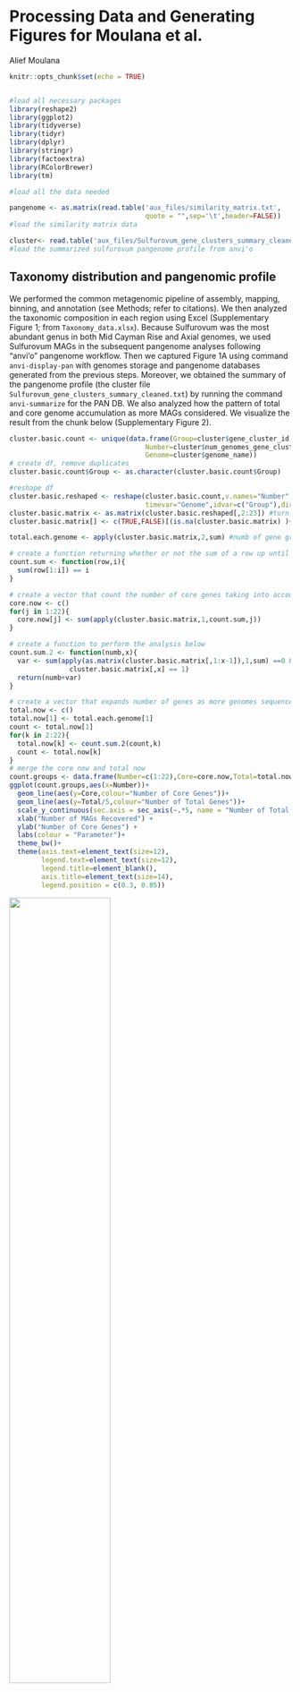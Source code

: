 Processing Data and Generating Figures for Moulana et al.
================
Alief Moulana

``` r
knitr::opts_chunk$set(echo = TRUE)


#load all necessary packages
library(reshape2)
library(ggplot2)
library(tidyverse)
library(tidyr)
library(dplyr)
library(stringr)
library(factoextra)
library(RColorBrewer)
library(tm)

#load all the data needed

pangenome <- as.matrix(read.table('aux_files/similarity_matrix.txt', 
                                  quote = "",sep='\t',header=FALSE)) 
#load the similarity matrix data

cluster<- read.table('aux_files/Sulfurovum_gene_clusters_summary_cleaned.txt',sep='\t',quote="",header=TRUE) 
#load the summarized sulfurovum pangenome profile from anvi'o
```

## Taxonomy distribution and pangenomic profile

We performed the common metagenomic pipeline of assembly, mapping,
binning, and annotation (see Methods; refer to citations). We then
analyzed the taxonomic composition in each region using Excel
(Supplementary Figure 1; from `Taxonomy_data.xlsx`). Because Sulfurovum
was the most abundant genus in both Mid Cayman Rise and Axial genomes,
we used Sulfurovum MAGs in the subsequent pangenome analyses following
“anvi’o” pangenome workflow. Then we captured Figure 1A using command
`anvi-display-pan` with genomes storage and pangenome databases
generated from the previous steps. Moreover, we obtained the summary of
the pangenome profile (the cluster file
`Sulfurovum_gene_clusters_summary_cleaned.txt`) by running the command
`anvi-summarize` for the PAN DB. We also analyzed how the pattern of
total and core genome accumulation as more MAGs considered. We visualize
the result from the chunk below (Supplementary Figure 2).

``` r
cluster.basic.count <- unique(data.frame(Group=cluster$gene_cluster_id,
                                  Number=cluster$num_genomes_gene_cluster_has_hits,
                                  Genome=cluster$genome_name)) 
# create df, remove duplicates
cluster.basic.count$Group <- as.character(cluster.basic.count$Group)

#reshape df
cluster.basic.reshaped <- reshape(cluster.basic.count,v.names="Number",
                                  timevar="Genome",idvar=c("Group"),direction="wide")
cluster.basic.matrix <- as.matrix(cluster.basic.reshaped[,2:23]) #turn into matrix
cluster.basic.matrix[] <- c(TRUE,FALSE)[(is.na(cluster.basic.matrix) )+ 1] #binary

total.each.genome <- apply(cluster.basic.matrix,2,sum) #numb of gene groups per genome

# create a function returning whether or not the sum of a row up until i equals i
count.sum <- function(row,i){
  sum(row[1:i]) == i
}

# create a vector that count the number of core genes taking into account i genomes
core.now <- c()
for(j in 1:22){
  core.now[j] <- sum(apply(cluster.basic.matrix,1,count.sum,j))
}

# create a function to perform the analysis below
count.sum.2 <- function(numb,x){
  var <- sum(apply(as.matrix(cluster.basic.matrix[,1:x-1]),1,sum) ==0 & 
               cluster.basic.matrix[,x] == 1)
  return(numb+var)
}

# create a vector that expands number of genes as more genomes sequenced
total.now <- c()
total.now[1] <- total.each.genome[1]
count <- total.now[1]
for(k in 2:22){
  total.now[k] <- count.sum.2(count,k)
  count <- total.now[k]
}
# merge the core now and total now
count.groups <- data.frame(Number=c(1:22),Core=core.now,Total=total.now)
ggplot(count.groups,aes(x=Number))+
  geom_line(aes(y=Core,colour="Number of Core Genes"))+
  geom_line(aes(y=Total/5,colour="Number of Total Genes"))+
  scale_y_continuous(sec.axis = sec_axis(~.*5, name = "Number of Total Genes"))+
  xlab("Number of MAGs Recovered") +
  ylab("Number of Core Genes") +
  labs(colour = "Parameter")+
  theme_bw()+
  theme(axis.text=element_text(size=12),
        legend.text=element_text(size=12),
        legend.title=element_blank(),
        axis.title=element_text(size=14),
        legend.position = c(0.3, 0.85))
```

<img src="pangenome-selection_files/figure-gfm/pangenome.count-1.png" width="60%" height="60%" />

Moreover, we also analyze the similarity in gene content among MAGs. We
first run `similarity_matrix.py` which takes the cluster file as an
input and produces the file `similarity_matrix.txt`. The program
produces a 22-by-22 matrix, where each entry \(ij\) represents the
proportion of genes in the \(i\)th MAG that is also contained by the
\(j\)th MAG. We then visualize the matrix and find the distance among
the genomes in the following chunk.

\<\<\<\<\<\<\< HEAD

``` r
# create genome names
twenty_two <- as.character(c(1:22))
genome_numbering <- ifelse(nchar(twenty_two) == 1,
                           paste(as.character(0),twenty_two,sep=""),
                           as.character(twenty_two))
genome_names <- paste("Sulfurovum",genome_numbering,sep="_")

# then manipulate the data for the heatmap where each square represents the percentage of genes in genome 1 contained in genome 2
heat_map.data <- data.frame(pangenome)
colnames(heat_map.data) <- genome_names
heat_map.data$genome <- genome_names

# melt the data from a large matrix to pairwise rows
heat_map.data.melt <- melt(heat_map.data, id=c("genome"))
colnames(heat_map.data.melt)<-c("MAG_1", "MAG_2", "Contained")

# cluster the data based on the genome content overlap
a <- hclust(as.dist(1-heat_map.data[, -23]))
a$labels <- genome_numbering
library(factoextra)
dend_plot <- fviz_dend(a)
dend_plot # this gets the dendrogram
```

<img src="pangenome-selection_files/figure-gfm/similarity-figure-1.png" width="60%" height="60%" />

``` r
order <- a$order

# order the MAGs based on the clustering
heat_map.data.melt$MAG_1 <- factor(heat_map.data.melt$MAG_1, levels=ifelse(order < 10, paste0("Sulfurovum_0", order), paste0("Sulfurovum_", order)))
heat_map.data.melt$MAG_2 <- factor(heat_map.data.melt$MAG_2, levels=ifelse(order < 10, paste0("Sulfurovum_0", order), paste0("Sulfurovum_", order)))

# Fig 1B
# plot the heatmap
ggplot(data = heat_map.data.melt, aes(x = MAG_1, y = MAG_2)) +
  geom_tile(aes(fill = Contained))+
  scale_fill_gradientn(colours = c("white", "lightblue", "darkblue"), values = c(0,0.5,1))+
  theme(axis.text.x = element_text(angle = 90, hjust = 1))
```

<img src="pangenome-selection_files/figure-gfm/similarity-figure-2.png" width="60%" height="60%" />

Because our pangenome is created upon metagenomes, we need to be careful
when declaring a gene to be in the core genome. We simulate the
probability that a gene found in \(n\) genomes to be actually a core
genome, exlcluding genes found in 22 genomes.

``` r
# summary file created based on `anvi-summarize` output
summary_data <- read.table('aux_files/sulfurovum_summary.txt',
                           sep='\t',header=TRUE,quote="",na.strings = "",fill = TRUE )

# function that takes in a number i and outputs the probability that a gene is a missing gene in the ith genome
gene.chance<-function(i){
  data.selected <- summary_data[i,] # look at the ith row of data
  mean.complete <- 100*data.selected$number_genes/data.selected$completion # approximate total number of genes
  sd.complete <- -(mean.complete-data.selected$number_genes)/(qnorm(data.selected$redundancy/100)) # approximate standard deviation
  missing.genes <- rnorm(1,mean.complete,sd.complete) # total number of genes supossedly under normal distribution
  return(missing.genes/(10263-data.selected$number_genes)) # probability a gene outside this genome is a missing gene in this genome
}

# run the simulation (pretty long)
collection <- data.frame(MAGs=as.factor(c()),
                         Probability=as.numeric(c()))
N<-100
for (i in 1:21){
  for (j in 1:N){
    sampled <- as.matrix(sample(1:22, i, replace=F)) # sample i genomes without replacement
    missing <- apply(sampled,1,gene.chance) # row by row apply function above
    collection <- rbind(collection,c(22-i,prod(missing))) # ML by calculate the product
  }
}

colnames(collection) = c("MAGs","Probability")
collection$MAGs <- as.factor(collection$MAGs)


# Supplement figure for probability
ggplot(collection,mapping=aes(x=MAGs,y=Probability))+
  scale_y_log10()+
  geom_boxplot()+
  theme_bw()+
  theme(axis.text=element_text(size=12),
        legend.text=element_text(size=12),
        legend.title=element_blank(),
        axis.title=element_text(size=14),
        )+
  labs(x="Number of MAGs",
       y="Probability of Core")+
  geom_hline(yintercept=0.05,color="red")
```

<img src="pangenome-selection_files/figure-gfm/simulation-contained-1.png" width="60%" height="60%" />

## The distinct functions between high- and low-frequency genes

We then analyzed the gene annotations and studied the annotation
distribution across gene frequency. To get the count table for category
count across number of MAGs, which is in the output file
`COG_category.txt`, run `get_functions.py`.

``` r
# data and manipulation
COG <- na.omit(read.table('aux_files/Sulfurovum_function_list.txt',
                          sep='\t',header=TRUE))
COG <- arrange(COG,Category)
Categories <- read.table('aux_files/COG_explanation.txt',sep='\t',header=FALSE)
colnames(COG) <- c('Category',as.character(c(1:22)))
COG_melt <- melt(COG, id=c("Category"))

# some color palette functions
colourCount = length(unique(COG$Category))
getPalette = colorRampPalette(brewer.pal(9, "Set1"))

load("permutation_test.RData") #get the permuation test result
colnames(p.df) <- c(1:22)
p.df$categories <- factor(COG$Category, levels=COG$Category[order])
p.df$explanation <- factor(Categories$V2, levels=Categories$V2[order])
p.df.melt <- melt(p.df, id=c("categories","explanation"))
#p.values significy the frequency such that the observed values are greater than or equal to the simulated values

#get distance matrix between categories
n.categories <- 25
n.genomes <- 22

distance.matrix <- matrix(0,ncol=n.categories,nrow=n.categories)

for(i in 1:n.categories){
  for(j in 1:n.categories){
    current <- 0
    for(k in 1:n.genomes){
      current <- current + (p.matrix[i,k]-p.matrix[j,k])^2
    }
    distance.matrix[i,j]<-current
  }
} #calculate the sum of squared distance in p-values between categories
colnames(distance.matrix) <- COG$Category
rownames(distance.matrix) <- COG$Category
p.cluster <- hclust(as.dist(distance.matrix)) #hierarchical clustering
library(factoextra)
p.dendrogram <- fviz_dend(p.cluster,show_labels = TRUE)
p.dendrogram #get the dendrogram
```

<img src="pangenome-selection_files/figure-gfm/unnamed-chunk-1-1.png" width="60%" height="60%" />

``` r
category.vector <- as.vector(COG$Category) 
explanation.vector <- as.vector(p.df$explanation) #explanation vector
order <- p.cluster$order
p.df.melt$explanation <- factor(p.df$explanation, levels=explanation.vector[order])
COG_melt$Category <- factor(COG_melt$Category, levels=COG_melt$Category[order])

# Fig 2A that shows the trend of COG categories across gene frequency
ggplot(COG_melt,aes(x=variable, y=value, fill=Category))+
  geom_bar( stat="identity", position="fill")+
  xlab("Number of MAGs") +
  ylab("Gene Category Count") +
  scale_fill_manual(values = getPalette(colourCount)) +
  theme_bw()+
  theme(axis.text=element_text(size=12),
        legend.text=element_text(size=12),
        legend.title=element_blank(),
        axis.title=element_text(size=14),
        legend.position = "right")
```

<img src="pangenome-selection_files/figure-gfm/unnamed-chunk-1-2.png" width="60%" height="60%" />

P-value figure as the following.

``` r
# for p_value (Supplement)
ggplot(data = p.df.melt, aes(x = variable, y = categories)) +
  geom_tile(data=subset(p.df.melt,value < 0.001),aes(fill = (value*10000)-20))+
  geom_tile(data=subset(p.df.melt,value > 0.999),aes(fill = ((value-1)*10000)+20))+
  geom_tile(data=subset(p.df.melt,value >= 0.001 & value <= 0.999),aes(fill = (value-0.5)/100))+
  scale_fill_gradient2(limits=c(-20, 20),guide = "colourbar",
                        low = "darkred", mid= "white", high = "darkblue",midpoint=0)+
  xlab("Number of MAGs (Frequency)") +
  guides(fill=guide_legend(title="P(Observed > Expected)"))+
  theme(plot.title = element_text(hjust = -0.4),
        plot.margin = rep(grid::unit(0.75,"in"),4))+
  theme(axis.text.x = element_text(size=12),
        axis.text.y=element_text(size=12),
        legend.text=element_text(size=12),
        legend.position="none",
        axis.title=element_text(size=14),
        title=element_text(size=14),
        axis.title.y=element_blank())
```

<img src="pangenome-selection_files/figure-gfm/unnamed-chunk-2-1.png" width="60%" />

We then analyzed specific categories

``` r
# melting and data manipulation
COG_prop <-  data.frame(prop.table(as.matrix(COG[,-1]), margin = 2))
COG_prop$Group <- COG$Category
COG_prop$Explanation <- Categories$V2
COG_prop$Group <- factor(COG_prop$Group, levels=COG_prop$Group[order])
COG_prop$Explanation <- factor(COG_prop$Explanation,
                               levels=COG_prop$Explanation[order])

COG_prop.melt <- melt(COG_prop,id=c("Group","Explanation"))
COG_prop.melt$variable <- rep(1:22,each=25)

# here we make sure that the color matches the color in Fig 2A
Color_select <- data.frame(Group= levels(COG_prop$Group), 
                          Color= getPalette(colourCount))
concerned.group <- c('J','E','M','P')
concerned.color <- as.vector(Color_select[Color_select$Group %in% concerned.group,]$Color)

# Fig 2B 
ggplot(COG_prop.melt[COG_prop.melt$Group %in% concerned.group,],aes(x=variable,y=value))+
  geom_bar(stat="identity")+
  theme_bw()+
  xlab("Number of MAGs")+
  ylab("Proportion")+
  theme(axis.text=element_text(size=12),
        legend.position="none",
        axis.title=element_text(size=14),
        strip.text = element_text(size=10))+
  facet_wrap(~Explanation,ncol=2)+
  aes(fill=Group)+
  scale_fill_manual(values=concerned.color) 
```

<img src="pangenome-selection_files/figure-gfm/COG-1.png" width="60%" height="60%" />

We then calculated the enrichment of a gene group in one region vs. the
other by assuming binomial distribution for each gene group. First, run
`parse_vent_function.py` to calculate the occurrence of each gene
cluster in either of the vent regions, which then gives an output of
`Sulfurovum_vent_count_per_cluster.txt`. Then, run
`compare_mcr_axial.py 12 8` to find the binomial CDF for gene clusters
found in Axial genomes only for cluster that are found in at least all
but one MAGs of either Axial or MCR, which generates
`Sulfurovum_Axial_enriched_compressed.txt`. We process the data
below.

``` r
enrichment<-na.omit(read.table('aux_files/Sulfurovum_Axial_enriched_compressed.txt',
                               sep='\t',header=TRUE,quote="",na.strings = "")) # load the data

# the jittery plot in Figure 3
ggplot(data = enrichment, mapping = aes(x=Category, y=Enrichment)) +
  geom_boxplot(alpha = 0,na.rm = TRUE) +
  geom_jitter(alpha = 0.3, aes(colour = Category),na.rm=TRUE,size=3)+
  geom_hline(yintercept=0.05, linetype=2, color = "red", size=1)+
  geom_hline(yintercept=0.95, linetype=2, color = "blue", size=1)+
  theme_bw()+
  ylab("Binomial CDF for Proportion in Axial")+
  theme(axis.text=element_text(size=12),
        axis.title=element_text(size=14),
        legend.position = "none")
```

<img src="pangenome-selection_files/figure-gfm/mcr_vs_axial-1.png" width="60%" height="60%" />

``` r
# now only look at the P category to see the difference from others
enrichment.P <- subset(enrichment,Category == 'P') # extract this into Table 1 (for Top 15 with lowest CDF score)
enrichment.Non <- subset(enrichment,Category != 'P')
t.test(enrichment.P$Enrichment,enrichment.Non$Enrichment,alternative="less")
```

    ## 
    ##  Welch Two Sample t-test
    ## 
    ## data:  enrichment.P$Enrichment and enrichment.Non$Enrichment
    ## t = -4.4981, df = 45.083, p-value = 2.388e-05
    ## alternative hypothesis: true difference in means is less than 0
    ## 95 percent confidence interval:
    ##        -Inf -0.1070381
    ## sample estimates:
    ## mean of x mean of y 
    ## 0.2721944 0.4430042

## Signatures of non-neutral evolution in the pangenome

In this section, we first calculated the pN/pS ratios of each gene (not
gene cluster) in the pangenome. To do so, we used
`anvi-script-calculated-pn-ps-ratio` as described in Methods (we ran
`get-variability-profile-scv.py` and `get-pn-ps.sh`). Note that, we did
this step for each sample, so we need to create a summary file for all
samples using `summarize_pn_pn_sulfurovum.py` (have to be run with all
the processed data), giving us
`Sulfurovum_pn_ps_summary.txt`.

``` r
dat<-read.table('aux_files/Sulfurovum_pn_ps_summary.txt',sep='\t',header=TRUE,na.strings="Inf")
dat_counts<-na.omit(dat)
dat_counts<-dat_counts[is.finite(dat_counts$pN_pS),]
dat_counts$num_genomes <- factor(dat_counts$num_genomes)
dat_counts$type <- factor(ifelse(dat_counts$num_genomes == 22, "N=22", ifelse(dat_counts$num_genomes %in% 1:19,"0<N<20",NA))) #arbitrady core and accessory naming

# also look across categories by doing this:
load("dat_category.RData")

# gives Fig 4A
ggplot(data = dat_counts, mapping = aes(x=num_genomes, y=pN_pS)) +
  geom_boxplot(alpha = 0.3,na.rm = TRUE,outlier.size = 1,aes(colour=num_genomes)) +
  #geom_jitter(alpha = 0.3, aes(colour = num_genomes),na.rm=TRUE,size=1)+
  geom_hline(yintercept=1, linetype=2, color = "rosybrown", size=1)+
  xlab("Number of MAGs") +
  ylab("pN/pS") +
  theme_bw()+
  theme(axis.text=element_text(size=12),
        axis.title=element_text(size=14),
        legend.position = "none")
```

<img src="pangenome-selection_files/figure-gfm/pn_ps-1.png" width="60%" height="60%" />

``` r
# we then find the Wilcoxon pairwise p-value for each Number of MAGs, then we also find the mean.
allthe.p <- c()
mean.p <- c()
sd.p <- c()
for(i in 1:22){
  dat_counts$type01 <- ifelse(dat_counts$num_genomes==i,'yes','no')
  mean.p[i] <- mean(dat_counts[dat_counts$num_genomes==i,]$pN_pS)
  sd.p[i] <- sd(dat_counts[dat_counts$num_genomes==i,]$pN_pS)
  wiwi <- wilcox.test(pN_pS ~ type01, data = dat_counts)
  allthe.p[i] <- wiwi$p.value
}
p_value.pN_pS <- data.frame(Number= as.factor(c(1:22)),P= allthe.p, Mean = mean.p,
                            Sd = sd.p)

# gives the supplementary figure for the p-value
ggplot(data=p_value.pN_pS,aes(x=Number,y=P))+
  geom_point(size=3)+
  xlab("Number of MAGs") +
  ylab("Wilcoxon P-value") +
  scale_y_log10()+
  theme_bw()+
  theme(axis.text=element_text(size=12),
        axis.title=element_text(size=14),
        legend.position = "none")
```

<img src="pangenome-selection_files/figure-gfm/pn_ps-2.png" width="60%" height="60%" />

``` r
# gives the inset in Figure 4A for mean
ggplot(data=p_value.pN_pS,aes(x=Number,y=Mean))+
  geom_point(size=3)+
  xlab("Number of MAGs") +
  ylab("Mean of pN/pS") +
  theme_bw()+
  theme(axis.text=element_text(size=12),
        axis.title=element_text(size=24),
        legend.position = "none")
```

<img src="pangenome-selection_files/figure-gfm/pn_ps-3.png" width="60%" height="60%" />

``` r
# gives the supplementary for standard deviation
ggplot(data=p_value.pN_pS,aes(x=Number,y=Sd))+
  geom_point(size=3)+
  xlab("Number of MAGs") +
  ylab("Standard Deviation\nof pN/pS") +
  theme_bw()+
  theme(axis.text=element_text(size=12),
        axis.title=element_text(size=14),
        legend.position = "none")
```

<img src="pangenome-selection_files/figure-gfm/pn_ps-4.png" width="60%" height="60%" />

``` r
# supplementary for genome name
ggplot(data = dat_counts, mapping = aes(x=gsub("Sulfurovum_","",genome_name), 
                                        y=pN_pS)) +
  geom_boxplot(alpha = 0.3,na.rm = TRUE,outlier.size = 1,aes(colour=genome_name)) +
  geom_hline(yintercept=1, linetype=2, color = "rosybrown", size=1)+
  xlab("MAG") +
  ylab("pN/pS") +
  theme_bw()+
  theme(axis.text=element_text(size=12),
        axis.title=element_text(size=14),
        legend.position = "none")
```

<img src="pangenome-selection_files/figure-gfm/pn_ps-5.png" width="60%" height="60%" />

``` r
# gives Fig 4B
ggplot(data = na.omit(dat_counts), mapping = aes(x=type, y=pN_pS)) +
  geom_boxplot(alpha = 0.3,na.rm = TRUE,outlier.size = 1,aes(colour=type)) +
  geom_hline(yintercept=1, linetype=2, color = "rosybrown", size=1)+
  xlab("Number of MAGs") +
  ylab("pN/pS") +
  theme_bw()+
  theme(axis.text=element_text(size=12),
        axis.title=element_text(size=14),
        legend.position = "none")
```

<img src="pangenome-selection_files/figure-gfm/pn_ps-6.png" width="60%" height="60%" />

``` r
# now the supplementary figure for data across categories
ggplot(data = dat_category, mapping = aes(x=category, y=pN_pS)) +
  geom_boxplot(alpha = 0.3,na.rm = TRUE, aes(colour = category),outlier.size=1) +
  #geom_jitter(alpha = 0.3, aes(colour = category),na.rm=TRUE,size=1)+
  geom_hline(yintercept=1, linetype=2, color = "rosybrown", size=1)+
  xlab("Category") +
  ylab("pN/pS") +
  theme_bw()+
  theme(axis.text=element_text(size=12),
        axis.title=element_text(size=14),
        legend.position = "none")
```

<img src="pangenome-selection_files/figure-gfm/pn_ps-7.png" width="60%" height="60%" />

Then, we load the data from the selective sweep study. We obtained this
data from running `pre_poisson_test.py` which utilizes the SNV profile
files generated from anvi’o script. For each sample, we got a Poisson
CDF score file, which we later collected using `collect_poisson.py`
which outputs `Sulfurovum_poisson_sweep.txt`.

``` r
# load, merge, and manipulate data
data<-read.table('aux_files/Sulfurovum_poisson_sweep.txt',sep='\t',header=TRUE)
data$numb <- factor(data$numb)
data <- na.omit(data)
data$pv_val_norm <- -log10(data$pv_val)
data <- arrange(data,unique_id)
data$pN_pS <- dat$pN_pS
data$order <- seq(1:length(data[,1]))
data$genome_name <- cluster$genome_name
data$cluster_id <- cluster$gene_cluster_id
data$category <- cluster$COG_CATEGORY
data$func <- cluster$COG_FUNCTION

# first, we still process the pN_pS data for the phosphate related genes
phosphate.clusters <- c("GC_00001177",
                       "GC_00001253",
                       "GC_00001293",
                       "GC_00001150",
                       "GC_00001267") #the interesting phosphate gene clusters
data.P <- na.omit(data[data$cluster_id %in% phosphate.clusters,])
data.P$unique_id <- as.factor(data.P$unique_id)

ggplot(data.P,mapping = aes(x=unique_id, y=pN_pS, fill=func)) +
  geom_bar(stat='identity') +
  theme_bw()+
  xlab("Gene") +
  ylab("pN/pS Ratio") +
  theme(axis.text=element_text(size=12),
        axis.text.x=element_blank(),
        legend.text=element_text(size=12),
        legend.title=element_blank(),
        axis.title=element_text(size=14),
        legend.position = c(0.55,0.8))
```

<img src="pangenome-selection_files/figure-gfm/phosphate_pn_ps_and_sweep-1.png" width="60%" height="60%" />

Then, we performed the actual selective sweep analyses. The data for
total number of SNVs in each MAG is directly extracted from the SNV
profiled files provided by anvi’o.

``` r
# first, we consider the SNV density in each MAG
SNV_file <- read.csv("aux_files/normalized_snv.csv")
SNV_file$ID <- gsub('Sulfurovum_', '', as.vector(SNV_file$genome_id))

# Fig 5A
ggplot(SNV_file,mapping=aes(x=ID,y=norm_SNV,fill=vent_field))+
  geom_col()+
  xlab("Sulfurovum MAG") +
  ylab("Normalized SNV Count \n (#SNVs/kbp)") +
  theme_bw()+
  theme(axis.text=element_text(size=12),
        legend.text=element_text(size=12),
        axis.title=element_text(size=14),
        legend.title=element_blank(),
        legend.position=c(0.15,0.68))
```

<img src="pangenome-selection_files/figure-gfm/sweep-1.png" width="60%" height="60%" />

``` r
# now analyze the gene-specific sweeps
numb.numb <- nlevels(data$numb)
proportion <- rep(0,numb.numb)

# p-values < 1e-10
for (i in 1:numb.numb){
  proportion[i] = sum(data[data$pv_val_norm>10,]$numb==i,na.rm=TRUE)/
    sum(cluster$num_genomes_gene_cluster_has_hits==i,na.rm=TRUE)
}

# the plot for proportion of genes with p-values < 1e-10 (Supplementary)
ggplot(mapping=aes(x=1:22,y=proportion))+
  geom_point(size=3)+
  xlab("Number of MAGs") +
  ylab("Proportion of Genes \n with P < 1e-10") +
  theme_bw()+
  theme(axis.text=element_text(size=12),
        axis.title=element_text(size=14),
        legend.position="none")
```

<img src="pangenome-selection_files/figure-gfm/sweep-2.png" width="60%" height="60%" />

``` r
# plot for P-values vs. SNV 
data$SNV.p <- ifelse(data$SNV==0,0.5,data$SNV)
data_input <- data[data$numb %in% c(1,4,10,15,18,22),]
data_input$label <- paste("No. of MAGs = ",as.character(data_input$numb), sep="")
data_input$label <- as.factor(data_input$label)
data_input$label <- ordered(data_input$label,levels=c(
  "No. of MAGs = 1", "No. of MAGs = 4","No. of MAGs = 10",
  "No. of MAGs = 15", "No. of MAGs = 18", "No. of MAGs = 22"
)) # change labeling 

# Fig 5B
ggplot(data = data_input, mapping = aes(x=SNV.p, y=pv_val)) +
  scale_x_log10(limits=c(0.5,2000),breaks=c(1,10,100,1000))+
  scale_y_log10()+
  geom_point(alpha = 0.2,na.rm=TRUE)+
  geom_hline(yintercept=1e-10, linetype=2, color = "rosybrown", size=1)+
  xlab("Number of SNVs") +
  ylab("P-value") +
  theme_bw()+
  theme(axis.text=element_text(size=12),
        legend.text=element_text(size=12),
        axis.title=element_text(size=14),
        strip.text = element_text(size=12),
        legend.position="none")+
  facet_wrap(~label,ncol=3)
```

<img src="pangenome-selection_files/figure-gfm/sweep-3.png" width="60%" height="60%" />

``` r
# plot for all possible number of MAGs (Supplementary)
data$label <- paste("No. of MAGs = ",as.character(data$numb), sep="")
data$label <- as.factor(data$label)
data$label <- ordered(data$label,levels=paste("No. of MAGs = ",
                                                               as.character(c(1:22)),
                                                               sep=""))
ggplot(data = data, mapping = aes(x=SNV.p, y=pv_val)) +
  scale_x_log10(limits=c(0.5,2000),breaks=c(1,10,100,1000))+
  scale_y_log10()+
  geom_point(alpha = 0.2,na.rm=TRUE)+
  geom_hline(yintercept=1e-10, linetype=2, color = "rosybrown", size=1)+
  xlab("Number of SNVs") +
  ylab("P-value") +
  theme_bw()+
  theme(axis.text.x = element_text(size=12),
        axis.text.y = element_text(size=10),
        axis.title=element_text(size=14),
        strip.text = element_text(size=12),
        legend.position="none")+
  facet_wrap(~label,ncol=4)
```

<img src="pangenome-selection_files/figure-gfm/sweep-4.png" width="60%" height="60%" />

``` r
# then plot only for #SNV = 0
data.0 <- data[data$SNV==0,]

# Fig 5C
ggplot(data = data.0, mapping = aes(x=numb, y=pv_val)) +
  geom_boxplot(alpha = 0.3,na.rm = TRUE,outlier.size = 3,aes(colour=numb)) +
  scale_y_log10()+
  #geom_boxplot(alpha = 0,na.rm = TRUE) +
  #geom_jitter(alpha = 0.3, aes(colour = numb),na.rm=TRUE,size=0.5)+
  geom_hline(yintercept=1e-10, linetype=2, color = "rosybrown", size=1)+
  xlab("Number of MAGs") +
  ylab("P-value") +
  theme_bw()+
  theme(axis.text=element_text(size=12),
        axis.title=element_text(size=14),
        legend.position="none")
```

<img src="pangenome-selection_files/figure-gfm/sweep-5.png" width="60%" height="60%" />

Finally, we also studied whether there is a relationship between the
number of MAGs a cluster of some is found in and the gene’s contig
coverage. We obtained coverage data by running `get_contig_coverage.py`
which utilized the contig databases and, conveniently, an anvi’o script
`anvi-export-splits-and-coverages`. As a result, we have
`All_Sulfurovum_self_to_self_coverage.txt` which only includes
self-to-self
coverage.

``` r
coverage<-read.table('aux_files/All_Sulfurovum_self_to_self_coverage.txt',sep='\t',header=TRUE)
coverage<-dplyr::arrange(coverage,unique_id)
coverage$number <- as.factor(cluster$num_genomes_gene_cluster_has_hits)
ggplot(data=coverage,mapping=aes(x=number,y=coverage)) +
  geom_boxplot(alpha = 0.3,na.rm = TRUE,outlier.size = 3,aes(colour=number)) +
  scale_y_log10()+
  xlab("Number of MAGs") +
  ylab("Average Coverage\nof Contig") +
  theme_bw()+
  theme(axis.text=element_text(size=12),
        axis.title=element_text(size=14),
        legend.position="none")
```

<img src="pangenome-selection_files/figure-gfm/coverage_problem-1.png" width="60%" height="60%" />
